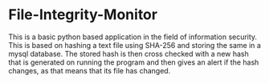 # File-Integrity-Monitor

This is a basic python based application in the field of information security. This is based on hashing a text file using SHA-256 and storing the same in a mysql database. The stored hash is then cross checked with a new hash that is generated on running the program and then gives an alert if the hash changes, as that means that its file has changed.
